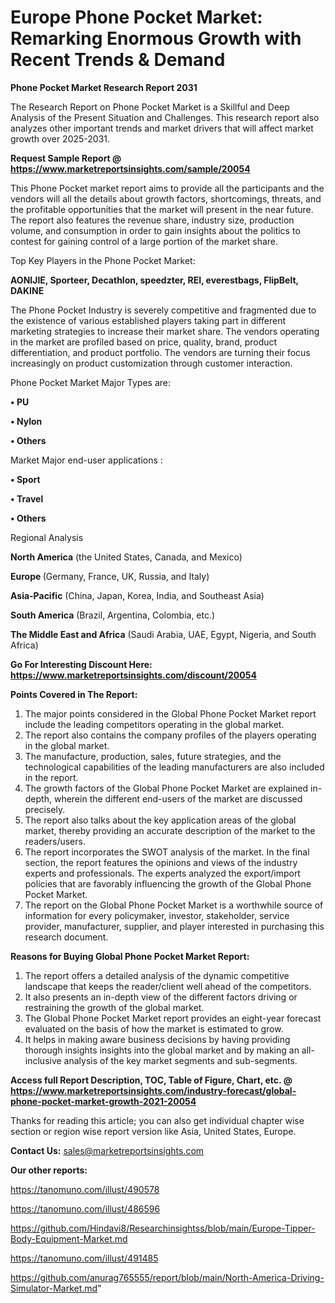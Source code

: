 # Europe Phone Pocket Market: Remarking Enormous Growth with Recent Trends & Demand

<strong>Phone Pocket Market Research Report 2031</strong>

The Research Report on Phone Pocket Market is a Skillful and Deep Analysis of the Present Situation and Challenges. This research report also analyzes other important trends and market drivers that will affect market growth over 2025-2031.

<strong>Request Sample Report @ <a href=https://www.marketreportsinsights.com/sample/20054>https://www.marketreportsinsights.com/sample/20054</a></strong>

This Phone Pocket market report aims to provide all the participants and the vendors will all the details about growth factors, shortcomings, threats, and the profitable opportunities that the market will present in the near future. The report also features the revenue share, industry size, production volume, and consumption in order to gain insights about the politics to contest for gaining control of a large portion of the market share.

Top Key Players in the Phone Pocket Market:

<strong>AONIJIE, Sporteer, Decathlon, speedzter, REI, everestbags, FlipBelt, DAKINE</strong>

The Phone Pocket Industry is severely competitive and fragmented due to the existence of various established players taking part in different marketing strategies to increase their market share. The vendors operating in the market are profiled based on price, quality, brand, product differentiation, and product portfolio. The vendors are turning their focus increasingly on product customization through customer interaction.

Phone Pocket Market Major Types are:

<strong>• PU

• Nylon

• Others</strong>

Market Major end-user applications :

<strong>• Sport

• Travel

• Others</strong>

Regional Analysis

</u><strong><b>North America</b></strong> (the United States, Canada, and Mexico)

<strong><b>Europe </b></strong>(Germany, France, UK, Russia, and Italy)

<strong><b>Asia-Pacific</b></strong> (China, Japan, Korea, India, and Southeast Asia)

<strong><b>South America</b></strong> (Brazil, Argentina, Colombia, etc.)

<strong><b>The Middle East and Africa</b></strong> (Saudi Arabia, UAE, Egypt, Nigeria, and South Africa)

<strong>Go For Interesting Discount Here: <a href=https://www.marketreportsinsights.com/discount/20054>https://www.marketreportsinsights.com/discount/20054</a></strong>

<strong>Points Covered in The Report:</strong>
<ol>
  <li>The major points considered in the Global Phone Pocket Market report include the leading competitors operating in the global market.</li>
  <li>The report also contains the company profiles of the players operating in the global market.</li>
  <li>The manufacture, production, sales, future strategies, and the technological capabilities of the leading manufacturers are also included in the report.</li>
  <li>The growth factors of the Global Phone Pocket Market are explained in-depth, wherein the different end-users of the market are discussed precisely.</li>
  <li>The report also talks about the key application areas of the global market, thereby providing an accurate description of the market to the readers/users.</li>
  <li>The report incorporates the SWOT analysis of the market. In the final section, the report features the opinions and views of the industry experts and professionals. The experts analyzed the export/import policies that are favorably influencing the growth of the Global Phone Pocket Market.</li>
  <li>The report on the Global Phone Pocket Market is a worthwhile source of information for every policymaker, investor, stakeholder, service provider, manufacturer, supplier, and player interested in purchasing this research document.</li>
</ol>
<strong>Reasons for Buying Global Phone Pocket Market Report:</strong>

<ol>
  <li>The report offers a detailed analysis of the dynamic competitive landscape that keeps the reader/client well ahead of the competitors.</li>
  <li>It also presents an in-depth view of the different factors driving or restraining the growth of the global market.</li>
  <li>The Global Phone Pocket Market report provides an eight-year forecast evaluated on the basis of how the market is estimated to grow.</li>
  <li>It helps in making aware business decisions by having providing thorough insights insights into the global market and by making an all-inclusive analysis of the key market segments and sub-segments.</li>
</ol>
<strong>Access full Report Description, TOC, Table of Figure, Chart, etc. @ <a href=https://www.marketreportsinsights.com/industry-forecast/global-phone-pocket-market-growth-2021-20054>https://www.marketreportsinsights.com/industry-forecast/global-phone-pocket-market-growth-2021-20054</a></strong>


Thanks for reading this article; you can also get individual chapter wise section or region wise report version like Asia, United States, Europe.

<strong>Contact Us:</strong>
sales@marketreportsinsights.com

<strong>Our other reports:</strong>

<a href=https://tanomuno.com/illust/490578>https://tanomuno.com/illust/490578</a>

<a href=https://tanomuno.com/illust/486596>https://tanomuno.com/illust/486596</a>

<a href=https://github.com/Hindavi8/Researchinsightss/blob/main/Europe-Tipper-Body-Equipment-Market.md>https://github.com/Hindavi8/Researchinsightss/blob/main/Europe-Tipper-Body-Equipment-Market.md</a>

<a href=https://tanomuno.com/illust/491485>https://tanomuno.com/illust/491485</a>

<a href=https://github.com/anurag765555/report/blob/main/North-America-Driving-Simulator-Market.md>https://github.com/anurag765555/report/blob/main/North-America-Driving-Simulator-Market.md</a>"
